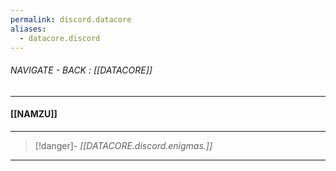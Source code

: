```yaml
---
permalink: discord.datacore
aliases:
  - datacore.discord
---
```


###### NAVIGATE - BACK : [[DATACORE]]
-----
#### [[NAMZU]]


----
>[!danger]- *[[DATACORE.discord.enigmas.]]*
----
